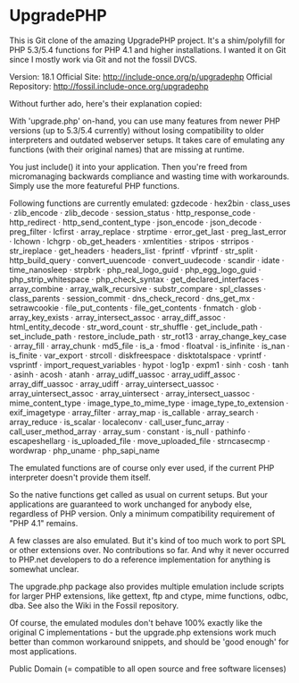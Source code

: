 UpgradePHP
==========

This is Git clone of the amazing UpgradePHP project. It's a shim/polyfill for PHP 5.3/5.4 functions for PHP 4.1 and higher installations. I wanted it on Git since I mostly work via Git and not the fossil DVCS. 

Version: 18.1
Official Site: http://include-once.org/p/upgradephp
Official Repository: http://fossil.include-once.org/upgradephp

Without further ado, here's their explanation copied:

With 'upgrade.php' on-hand, you can use many features from newer PHP versions (up to 5.3/5.4 currently) without losing compatibility to older interpreters and outdated webserver setups. It takes care of emulating any functions (with their original names) that are missing at runtime.

You just include() it into your application. Then you're freed from micromanaging backwards compliance and wasting time with workarounds. Simply use the more featureful PHP functions.

Following functions are currently emulated: gzdecode · hex2bin · class_uses · zlib_encode · zlib_decode · session_status · http_response_code · http_redirect · http_send_content_type · json_encode · json_decode · preg_filter · lcfirst · array_replace · strptime · error_get_last · preg_last_error · lchown · lchgrp · ob_get_headers · xmlentities · stripos · strripos · str_ireplace · get_headers · headers_list · fprintf · vfprintf · str_split · http_build_query · convert_uuencode · convert_uudecode · scandir · idate · time_nanosleep · strpbrk · php_real_logo_guid · php_egg_logo_guid · php_strip_whitespace · php_check_syntax · get_declared_interfaces · array_combine · array_walk_recursive · substr_compare · spl_classes · class_parents · session_commit · dns_check_record · dns_get_mx · setrawcookie · file_put_contents · file_get_contents · fnmatch · glob · array_key_exists · array_intersect_assoc · array_diff_assoc · html_entity_decode · str_word_count · str_shuffle · get_include_path · set_include_path · restore_include_path · str_rot13 · array_change_key_case · array_fill · array_chunk · md5_file · is_a · fmod · floatval · is_infinite · is_nan · is_finite · var_export · strcoll · diskfreespace · disktotalspace · vprintf · vsprintf · import_request_variables · hypot · log1p · expm1 · sinh · cosh · tanh · asinh · acosh · atanh · array_udiff_uassoc · array_udiff_assoc · array_diff_uassoc · array_udiff · array_uintersect_uassoc · array_uintersect_assoc · array_uintersect · array_intersect_uassoc · mime_content_type · image_type_to_mime_type · image_type_to_extension · exif_imagetype · array_filter · array_map · is_callable · array_search · array_reduce · is_scalar · localeconv · call_user_func_array · call_user_method_array · array_sum · constant · is_null · pathinfo · escapeshellarg · is_uploaded_file · move_uploaded_file · strncasecmp · wordwrap · php_uname · php_sapi_name

The emulated functions are of course only ever used, if the current PHP interpreter doesn't provide them itself.

So the native functions get called as usual on current setups. But your applications are guaranteed to work unchanged for anybody else, regardless of PHP version. Only a minimum compatibility requirement of "PHP 4.1" remains.

A few classes are also emulated. But it's kind of too much work to port SPL or other extensions over. No contributions so far. And why it never occurred to PHP.net developers to do a reference implementation for anything is somewhat unclear. 

The upgrade.php package also provides multiple emulation include scripts for larger PHP extensions, like gettext, ftp and ctype, mime functions, odbc, dba. See also the Wiki in the Fossil repository.

Of course, the emulated modules don't behave 100% exactly like the original C implementations - but the upgrade.php extensions work much better than common workaround snippets, and should be 'good enough' for most applications. 

Public Domain (= compatible to all open source and free software licenses) 